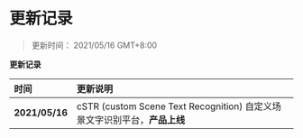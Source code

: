 # 更新记录

> 更新时间： 2021/05/16 GMT+8:00



**更新记录**

| 时间           | 更新说明                                                     |
| :------------- | :----------------------------------------------------------- |
| **2021/05/16** | cSTR (custom Scene Text Recognition) 自定义场景文字识别平台，**产品上线** |

